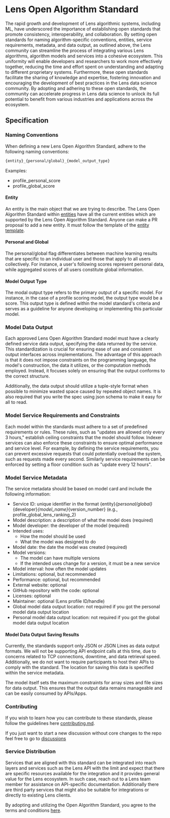 # Lens Open Algorithm Standard

The rapid growth and development of Lens algorithmic systems, including ML, have underscored the importance of establishing open standards that promote consistency, interoperability, and collaboration. By setting open standards for naming algorithm-specific conventions, entities, service requirements, metadata, and data output, as outlined above, the Lens community can streamline the process of integrating various Lens algorithms, algorithm models and services into a cohesive ecosystem. This uniformity will enable developers and researchers to work more effectively together, reducing the time and effort spent on understanding and adapting to different proprietary systems. Furthermore, these open standards facilitate the sharing of knowledge and expertise, fostering innovation and encouraging the development of best practices in the Lens data science community. By adopting and adhering to these open standards, the community can accelerate progress in Lens data science to unlock its full potential to benefit from various industries and applications across the ecosystem.

## Specification

### Naming Conventions

When defining a new Lens Open Algorithm Standard, adhere to the following naming conventions:

```bash
{entity}_{personal/global}_{model_output_type}
```

Examples:

- profile_personal_score
- profile_global_score

#### Entity

An entity is the main object that we are trying to describe. The Lens Open Algorithm Standard within [entities](./entities) have all the current entities which are supported by the Lens Open Algorithm Standard. Anyone can make a PR proposal to add a new entity. It must follow the template of the [entity template](./entities/template.entity.md).

#### Personal and Global

The personal/global flag differentiates between machine learning results that are specific to an individual user and those that apply to all users collectively. For instance, a user's following scores represent personal data, while aggregated scores of all users constitute global information.

#### Model Output Type

The modal output type refers to the primary output of a specific model. For instance, in the case of a profile scoring model, the output type would be a score. This output type is defined within the model standard's criteria and serves as a guideline for anyone developing or implementing this particular model.

### Model Data Output

Each approved Lens Open Algorithm Standard model must have a clearly defined service data output, specifying the data returned by the service. This standardization is crucial for ensuring ease of use and consistent output interfaces across implementations. The advantage of this approach is that it does not impose constraints on the programming language, the model's construction, the data it utilizes, or the computation methods employed. Instead, it focuses solely on ensuring that the output conforms to the correct structure.

Additionally, the data output should utilize a tuple-style format when possible to minimize wasted space caused by repeated object names. It is also required that you write the spec using json schema to make it easy for all to read.

### Model Service Requirements and Constraints

Each model within the standards must adhere to a set of predefined requirements or rules. These rules, such as "updates are allowed only every 3 hours," establish ceiling constraints that the model should follow. Indexer services can also enforce these constraints to ensure optimal performance and service level. For example, by defining the service requirements, you can prevent excessive requests that could potentially overload the system, such as requests made every second. Similarly service requirements can be enforced by setting a floor condition such as "update every 12 hours".

### Model Service Metadata

The service metadata should be based on model card and include the following information:

- Service ID: unique identifier in the format {entity}_{personal/global}_{developer}_{model_name}_{version_number} (e.g., profile_global_lens_ranking_2)
- Model description: a description of what the model does (required)
- Model developer: the developer of the model (required)
- Intended uses:
  - How the model should be used
  - What the model was designed to do
- Model date: the date the model was created (required)
- Model versions:
  - The model can have multiple versions
  - If the intended uses change for a version, it must be a new service
- Model interval: how often the model updates
- Limitations: optional, but recommended
- Performance: optional, but recommended
- External website: optional
- GitHub repository with the code: optional
- Licenses: optional
- Maintainer: optional (Lens profile ID/handle)
- Global model data output location: not required if you got the personal model data output location
- Personal model data output location: not required if you got the global model data output location

#### Model Data Output Saving Results

Currently, the standards support only JSON or JSON Lines as data output formats. We will not be supporting API endpoint calls at this time, due to concerns related to TCP connections, downtime, and data retrieval speed. Additionally, we do not want to require participants to host their APIs to comply with the standard. The location for saving this data is specified within the service metadata.

The model itself sets the maximum constraints for array sizes and file sizes for data output. This ensures that the output data remains manageable and can be easily consumed by APIs/Apps.

### Contributing

If you wish to learn how you can contribute to these standards, please follow the guidelines here [contributing.md](./contributing.md).

If you just want to start a new discussion without core changes to the repo feel free to go to [discussions](https://github.com/lens-protocol/lens-standards/discussions)

### Service Distribution

Services that are aligned with this standard can be integrated into reach layers and services such as the Lens API with the limit and expect that there are specific resources available for the integration and it provides general value for the Lens ecosystem. In such case, reach out to a Lens team member for assistance on API-specific documentation. Additionally there are third party services that might also be suitable for integrations or directly to existing Lens clients.

By adopting and utilizing the Open Algorithm Standard, you agree to the terms and conditions [here](./assets/terms.pdf).
